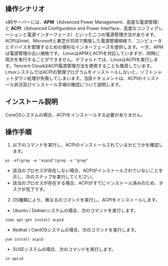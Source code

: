 ## 操作シナリオ 

x86サーバーには、**APM**（Advanced Power Management、高度な電源管理）と **ACPI**（Advanced Configuration and Power Interface、高度なコンフィグレーションと電源インターフェース）といった二つの電源管理方法があります。ACPIはIntel、Microsoftと東芝が共同で開発した電源管理規格で、コンピュータとデバイスを管理するための便利なインターフェースを提供します。一方、APMは電源管理の古い規格です。
LinuxはAPMとACPIを対応していますが、同時に両方を実行することができません。デフォルトでは、LinuxはACPIを実行します。Tencent CloudはACPI電源管理方法を使用することも推奨しています。
LinuxシステムではACPIの管理プログラムをインストールしないと、ソフトシャットダウン処理が失敗してしまいます。当該ドキュメントは、ACPIのインストール状況及びインストール手順の確認について説明します。

## インストール説明

CoreOSシステムの場合、ACPIをインストールする必要がありません。

## 操作手順
 
1. 以下のコマンドを実行し、ACPIのインストールされているかどうかを確認します。
```
ps -ef|grep -w "acpid"|grep -v "grep"
```
 - 該当のプロセスが存在しない場合、ACPIがインストールされていないことを示し、次のステップを実行してください。
 - 該当のプロセスが存在する場合、ACPIがすでにインストール済みのため、タスクが完了です。
2. OS種類により、異なるのコマンドを実行し、ACPIをインストールします。
 - Ubuntu / Debianシステムの場合、次のコマンドを実行します。
```
sudo apt-get install acpid
```
 - Redhat / CentOSシステムの場合、次のコマンドを実行します。
```
yum install acpid
```
 - SUSEシステムの場合、次のコマンドを実行します。
```
in apcid
```
